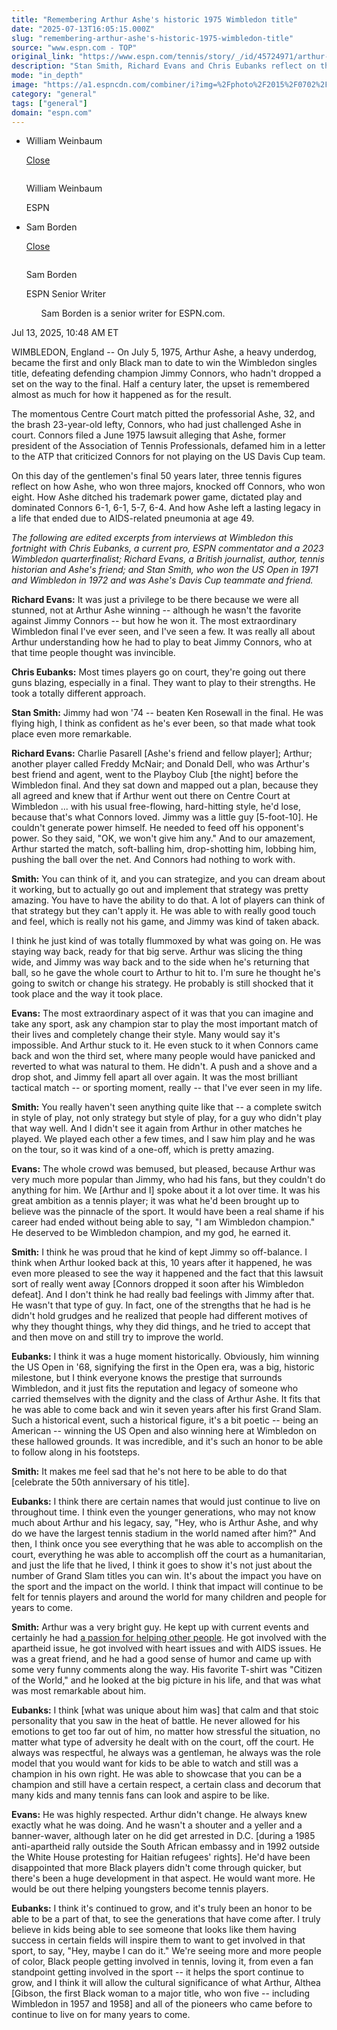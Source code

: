 ```yaml
---
title: "Remembering Arthur Ashe's historic 1975 Wimbledon title"
date: "2025-07-13T16:05:15.000Z"
slug: "remembering-arthur-ashe's-historic-1975-wimbledon-title"
source: "www.espn.com - TOP"
original_link: "https://www.espn.com/tennis/story/_/id/45724971/arthur-ashe-wimbledon-1975-chris-eubanks-stan-smith-richard-evans"
description: "Stan Smith, Richard Evans and Chris Eubanks reflect on the 50th anniversary of Arthur Ashe's Wimbledon victory."
mode: "in_depth"
image: "https://a1.espncdn.com/combiner/i?img=%2Fphoto%2F2015%2F0702%2Ften_a_ashe01jr_B_1296x729.jpg"
category: "general"
tags: ["general"]
domain: "espn.com"
---
```

<div id="readability-page-1" class="page"><div><div><ul><li><p>William Weinbaum</p><div><p><a href="#">Close</a></p><div><p><img alt="" src="https://a.espncdn.com/combiner/i?img=/i/columnists/full/weinbaum_willie.png&amp;h=80&amp;w=80&amp;scale=crop"></p><p>William Weinbaum</p><p><span>ESPN</span></p></div></div></li><li><p>Sam Borden</p><div><p><a href="#">Close</a></p><div><p><img alt="" src="https://a.espncdn.com/combiner/i?img=/i/columnists/full/borden_sam.png&amp;h=80&amp;w=80&amp;scale=crop"></p><p>Sam Borden</p><p><span>ESPN Senior Writer</span></p></div><ul>Sam Borden is a senior writer for ESPN.com.</ul></div></li></ul><p><span>Jul 13, 2025, 10:48 AM ET</span></p></div><p>WIMBLEDON, England -- On July 5, 1975, Arthur Ashe, a heavy underdog, became the first and only Black man to date to win the Wimbledon singles title, defeating defending champion Jimmy Connors, who hadn't dropped a set on the way to the final. Half a century later, the upset is remembered almost as much for how it happened as for the result.</p><p>The momentous Centre Court match pitted the professorial Ashe, 32, and the brash 23-year-old lefty, Connors, who had just challenged Ashe in court. Connors filed a June 1975 lawsuit alleging that Ashe, former president of the Association of Tennis Professionals, defamed him in a letter to the ATP that criticized Connors for not playing on the US Davis Cup team.</p><p>On this day of the gentlemen's final 50 years later, three tennis figures reflect on how Ashe, who won three majors, knocked off Connors, who won eight. How Ashe ditched his trademark power game, dictated play and dominated Connors 6-1, 6-1, 5-7, 6-4. And how Ashe left a lasting legacy in a life that ended due to AIDS-related pneumonia at age 49.</p><p><i>The following are edited excerpts from interviews at Wimbledon this fortnight with Chris Eubanks, a current pro, ESPN commentator and a 2023 Wimbledon quarterfinalist; Richard Evans, a British journalist, author, tennis historian and Ashe's friend; and Stan Smith, who won the US Open in 1971 and Wimbledon in 1972 and was Ashe's Davis Cup teammate and friend.</i></p><p><b>Richard Evans:</b> It was just a privilege to be there because we were all stunned, not at Arthur Ashe winning -- although he wasn't the favorite against Jimmy Connors -- but how he won it. The most extraordinary Wimbledon final I've ever seen, and I've seen a few. It was really all about Arthur understanding how he had to play to beat Jimmy Connors, who at that time people thought was invincible.</p><p><b>Chris Eubanks:</b> Most times players go on court, they're going out there guns blazing, especially in a final. They want to play to their strengths. He took a totally different approach.</p><p><b>Stan Smith:</b> Jimmy had won '74 -- beaten Ken Rosewall in the final. He was flying high, I think as confident as he's ever been, so that made what took place even more remarkable.</p><p><b>Richard Evans:</b> Charlie Pasarell [Ashe's friend and fellow player]; Arthur; another player called Freddy McNair; and Donald Dell, who was Arthur's best friend and agent, went to the Playboy Club [the night] before the Wimbledon final. And they sat down and mapped out a plan, because they all agreed and knew that if Arthur went out there on Centre Court at Wimbledon ... with his usual free-flowing, hard-hitting style, he'd lose, because that's what Connors loved. Jimmy was a little guy [5-foot-10]. He couldn't generate power himself. He needed to feed off his opponent's power. So they said, "OK, we won't give him any." And to our amazement, Arthur started the match, soft-balling him, drop-shotting him, lobbing him, pushing the ball over the net. And Connors had nothing to work with.</p><p><b>Smith:</b> You can think of it, and you can strategize, and you can dream about it working, but to actually go out and implement that strategy was pretty amazing. You have to have the ability to do that. A lot of players can think of that strategy but they can't apply it. He was able to with really good touch and feel, which is really not his game, and Jimmy was kind of taken aback.</p><p>I think he just kind of was totally flummoxed by what was going on. He was staying way back, ready for that big serve. Arthur was slicing the thing wide, and Jimmy was way back and to the side when he's returning that ball, so he gave the whole court to Arthur to hit to. I'm sure he thought he's going to switch or change his strategy. He probably is still shocked that it took place and the way it took place.</p><p><b>Evans:</b> The most extraordinary aspect of it was that you can imagine and take any sport, ask any champion star to play the most important match of their lives and completely change their style. Many would say it's impossible. And Arthur stuck to it. He even stuck to it when Connors came back and won the third set, where many people would have panicked and reverted to what was natural to them. He didn't. A push and a shove and a drop shot, and Jimmy fell apart all over again. It was the most brilliant tactical match -- or sporting moment, really -- that I've ever seen in my life.</p><p><b>Smith:</b> You really haven't seen anything quite like that -- a complete switch in style of play, not only strategy but style of play, for a guy who didn't play that way well. And I didn't see it again from Arthur in other matches he played. We played each other a few times, and I saw him play and he was on the tour, so it was kind of a one-off, which is pretty amazing.</p><p><b>Evans:</b> The whole crowd was bemused, but pleased, because Arthur was very much more popular than Jimmy, who had his fans, but they couldn't do anything for him. We [Arthur and I] spoke about it a lot over time. It was his great ambition as a tennis player; it was what he'd been brought up to believe was the pinnacle of the sport. It would have been a real shame if his career had ended without being able to say, "I am Wimbledon champion." He deserved to be Wimbledon champion, and my god, he earned it.</p><p><b>Smith:</b> I think he was proud that he kind of kept Jimmy so off-balance. I think when Arthur looked back at this, 10 years after it happened, he was even more pleased to see the way it happened and the fact that this lawsuit sort of really went away [Connors dropped it soon after his Wimbledon defeat]. And I don't think he had really bad feelings with Jimmy after that. He wasn't that type of guy. In fact, one of the strengths that he had is he didn't hold grudges and he realized that people had different motives of why they thought things, why they did things, and he tried to accept that and then move on and still try to improve the world.</p><p><b>Eubanks:</b> I think it was a huge moment historically. Obviously, him winning the US Open in '68, signifying the first in the Open era, was a big, historic milestone, but I think everyone knows the prestige that surrounds Wimbledon, and it just fits the reputation and legacy of someone who carried themselves with the dignity and the class of Arthur Ashe. It fits that he was able to come back and win it seven years after his first Grand Slam. Such a historical event, such a historical figure, it's a bit poetic -- being an American -- winning the US Open and also winning here at Wimbledon on these hallowed grounds. It was incredible, and it's such an honor to be able to follow along in his footsteps.</p><p><b>Smith:</b> It makes me feel sad that he's not here to be able to do that [celebrate the 50th anniversary of his title].</p><p><b>Eubanks:</b> I think there are certain names that would just continue to live on throughout time. I think even the younger generations, who may not know much about Arthur and his legacy, say, "Hey, who is Arthur Ashe, and why do we have the largest tennis stadium in the world named after him?" And then, I think once you see everything that he was able to accomplish on the court, everything he was able to accomplish off the court as a humanitarian, and just the life that he lived, I think it goes to show it's not just about the number of Grand Slam titles you can win. It's about the impact you have on the sport and the impact on the world. I think that impact will continue to be felt for tennis players and around the world for many children and people for years to come.</p><p><b>Smith:</b> Arthur was a very bright guy. He kept up with current events and certainly he had <a href="https://andscape.com/features/arthur-ashe-a-lifetime-of-service/">a passion for helping other people</a>. He got involved with the apartheid issue, he got involved with heart issues and with AIDS issues. He was a great friend, and he had a good sense of humor and came up with some very funny comments along the way. His favorite T-shirt was "Citizen of the World," and he looked at the big picture in his life, and that was what was most remarkable about him.</p><p><b>Eubanks:</b> I think [what was unique about him was] that calm and that stoic personality that you saw in the heat of battle. He never allowed for his emotions to get too far out of him, no matter how stressful the situation, no matter what type of adversity he dealt with on the court, off the court. He always was respectful, he always was a gentleman, he always was the role model that you would want for kids to be able to watch and still was a champion in his own right. He was able to showcase that you can be a champion and still have a certain respect, a certain class and decorum that many kids and many tennis fans can look and aspire to be like.</p><p><b>Evans:</b> He was highly respected. Arthur didn't change. He always knew exactly what he was doing. And he wasn't a shouter and a yeller and a banner-waver, although later on he did get arrested in D.C. [during a 1985 anti-apartheid rally outside the South African embassy and in 1992 outside the White House protesting for Haitian refugees' rights]. He'd have been disappointed that more Black players didn't come through quicker, but there's been a huge development in that aspect. He would want more. He would be out there helping youngsters become tennis players.</p><p><b>Eubanks:</b> I think it's continued to grow, and it's truly been an honor to be able to be a part of that, to see the generations that have come after. I truly believe in kids being able to see someone that looks like them having success in certain fields will inspire them to want to get involved in that sport, to say, "Hey, maybe I can do it." We're seeing more and more people of color, Black people getting involved in tennis, loving it, from even a fan standpoint getting involved in the sport -- it helps the sport continue to grow, and I think it will allow the cultural significance of what Arthur, Althea [Gibson, the first Black woman to a major title, who won five -- including Wimbledon in 1957 and 1958] and all of the pioneers who came before to continue to live on for many years to come.</p>
</div></div>
